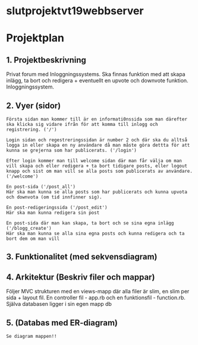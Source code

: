 # slutprojektvt19webbserver

# Projektplan

## 1. Projektbeskrivning
Privat forum med Inloggningssystems. Ska finnas funktion med att skapa inlägg, ta bort och redigera + eventuellt en upvote och downvote funktion. Inloggningssystem.

## 2. Vyer (sidor)
    
    Första sidan man kommer till är en informati0nssida som man därefter ska klicka sig vidare ifrån för att komma till inlogg och registrering. ('/')

    Login sidan och regestreringssidan är number 2 och där ska du alltså logga in eller skapa en ny användare då man måste göra dettta för att kunna se grejerna som har publicerats. ('/login')

    Efter login kommer man till welcome sidan där man får välja om man vill skapa och eller redigera + ta bort tidigare posts, eller logout knapp och sist om man vill se alla posts som publicerats av användare.  ('/welcome')

    En post-sida ('/post_all')
    Här ska man kunna se alla posts som har publicerats och kunna upvota och downvota (om tid innfinner sig). 

    En post-redigeringssida ('/post_edit')
    Här ska man kunna redigera sin post

    En post-sida där man kan skapa, ta bort och se sina egna inlägg ('/blogg_create')
    Här ska man kunna se alla sina egna posts och kunna redigera och ta bort dem om man vill

## 3. Funktionalitet (med sekvensdiagram)
## 4. Arkitektur (Beskriv filer och mappar)
Följer MVC strukturen med en views-mapp där alla filer är slim, en slim per sida + layout fil. En controller fil - app.rb och en funktionsfil - function.rb. Själva databasen ligger i sin egen mapp db
## 5. (Databas med ER-diagram)
    Se diagram mappen!!